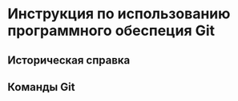 # Инструкция по использованию программного обеспеция Git

## Историческая справка

## Команды Git



